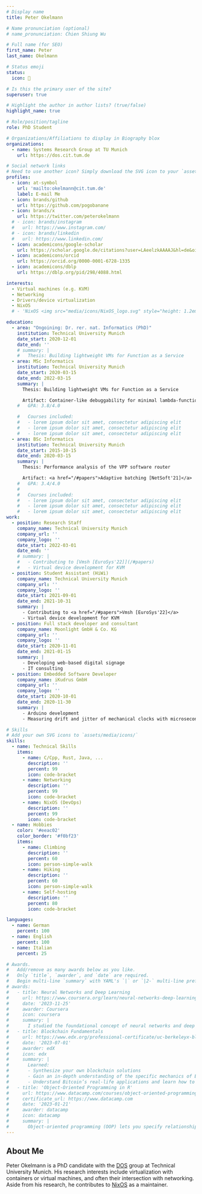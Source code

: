 ```yaml
---
# Display name
title: Peter Okelmann

# Name pronunciation (optional)
# name_pronunciation: Chien Shiung Wu

# Full name (for SEO)
first_name: Peter
last_name: Okelmann

# Status emoji
status:
  icon: 🐧

# Is this the primary user of the site?
superuser: true

# Highlight the author in author lists? (true/false)
highlight_name: true

# Role/position/tagline
role: PhD Student

# Organizations/Affiliations to display in Biography blox
organizations:
  - name: Systems Research Group at TU Munich
    url: https://dos.cit.tum.de

# Social network links
# Need to use another icon? Simply download the SVG icon to your `assets/media/icons/` folder.
profiles:
  - icon: at-symbol
    url: 'mailto:okelmann@cit.tum.de'
    label: E-mail Me
  - icon: brands/github
    url: https://github.com/pogobanane
  - icon: brands/x
    url: https://twitter.com/peterokelmann
  # - icon: brands/instagram
  #   url: https://www.instagram.com/
  # - icon: brands/linkedin
  #   url: https://www.linkedin.com/
  - icon: academicons/google-scholar
    url: https://scholar.google.de/citations?user=LAeelzkAAAAJ&hl=de&oi=ao
  - icon: academicons/orcid
    url: https://orcid.org/0000-0001-6728-1335
  - icon: academicons/dblp
    url: https://dblp.org/pid/298/4088.html

interests:
  - Virtual machines (e.g. KVM)
  - Networking
  - Drivers/device virtualization
  - NixOS
  # - 'NixOS <img src="media/icons/NixOS_logo.svg" style="height: 1.2em; display: inline"/>'

education:
  - area: "Ongoining: Dr. rer. nat. Informatics (PhD)"
    institution: Technical University Munich
    date_start: 2020-12-01
    date_end: ''
    # summary: |
    #   Thesis: Building lightweight VMs for Function as a Service
  - area: MSc Informatics
    institution: Technical University Munich
    date_start: 2020-03-15
    date_end: 2022-03-15
    summary: |
      Thesis: Building lightweight VMs for Function as a Service

      Artifact: Container-like debuggability for minimal lambda-function VMs: <a href="https://github.com/pogobanane/lambda-pirate">λ🏴‍☠️ lambda-pirate</a> (see also <a href="/#papers">Vmsh [EuroSys'22]</a>)
    #   GPA: 3.8/4.0

    #   Courses included:
    #   - lorem ipsum dolor sit amet, consectetur adipiscing elit
    #   - lorem ipsum dolor sit amet, consectetur adipiscing elit
    #   - lorem ipsum dolor sit amet, consectetur adipiscing elit
  - area: BSc Informatics
    institution: Technical University Munich
    date_start: 2015-10-15
    date_end: 2020-03-15
    summary: |
      Thesis: Performance analysis of the VPP software router

      Artifact: <a href="/#papers">Adaptive batching [NetSoft'21]</a>
    #   GPA: 3.4/4.0
    #
    #   Courses included:
    #   - lorem ipsum dolor sit amet, consectetur adipiscing elit
    #   - lorem ipsum dolor sit amet, consectetur adipiscing elit
    #   - lorem ipsum dolor sit amet, consectetur adipiscing elit
work:
  - position: Research Staff
    company_name: Technical University Munich
    company_url: ''
    company_logo: ''
    date_start: 2022-03-01
    date_end: ''
    # summary: |
    #   - Contributing to [Vmsh [EuroSys'22]](/#papers)
    #   - Virtual device development for KVM
  - position: Student Assistant (HiWi)
    company_name: Technical University Munich
    company_url: ''
    company_logo: ''
    date_start: 2021-09-01
    date_end: 2021-10-31
    summary: |
      - Contributing to <a href="/#papers">Vmsh [EuroSys'22]</a>
      - Virtual device development for KVM
  - position: Full stack developer and consultant
    company_name: Moonlight GmbH & Co. KG
    company_url: ''
    company_logo: ''
    date_start: 2020-11-01
    date_end: 2021-01-15
    summary: |
      - Developing web-based digital signage
      - IT consulting
  - position: Embedded Software Developer
    company_name: iKudrus GmbH
    company_url: ''
    company_logo: ''
    date_start: 2020-10-01
    date_end: 2020-11-30
    summary: |
      - Arduino development
      - Measuring drift and jitter of mechanical clocks with microsecond-accuracy

# Skills
# Add your own SVG icons to `assets/media/icons/`
skills:
  - name: Technical Skills
    items:
      - name: C/Cpp, Rust, Java, ...
        description: ''
        percent: 99
        icon: code-bracket
      - name: Networking
        description: ''
        percent: 99
        icon: code-bracket
      - name: NixOS (DevOps)
        description: ''
        percent: 99
        icon: code-bracket
  - name: Hobbies
    color: '#eeac02'
    color_border: '#f0bf23'
    items:
      - name: Climbing
        description: ''
        percent: 60
        icon: person-simple-walk
      - name: Hiking
        description: ''
        percent: 60
        icon: person-simple-walk
      - name: Self-hosting
        description: ''
        percent: 80
        icon: code-bracket

languages:
  - name: German
    percent: 100
  - name: English
    percent: 100
  - name: Italian
    percent: 25

# Awards.
#   Add/remove as many awards below as you like.
#   Only `title`, `awarder`, and `date` are required.
#   Begin multi-line `summary` with YAML's `|` or `|2-` multi-line prefix and indent 2 spaces below.
# awards:
#   - title: Neural Networks and Deep Learning
#     url: https://www.coursera.org/learn/neural-networks-deep-learning
#     date: '2023-11-25'
#     awarder: Coursera
#     icon: coursera
#     summary: |
#       I studied the foundational concept of neural networks and deep learning. By the end, I was familiar with the significant technological trends driving the rise of deep learning; build, train, and apply fully connected deep neural networks; implement efficient (vectorized) neural networks; identify key parameters in a neural network’s architecture; and apply deep learning to your own applications.
#   - title: Blockchain Fundamentals
#     url: https://www.edx.org/professional-certificate/uc-berkeleyx-blockchain-fundamentals
#     date: '2023-07-01'
#     awarder: edX
#     icon: edx
#     summary: |
#       Learned:
#       - Synthesize your own blockchain solutions
#       - Gain an in-depth understanding of the specific mechanics of Bitcoin
#       - Understand Bitcoin’s real-life applications and learn how to attack and destroy Bitcoin, Ethereum, smart contracts and Dapps, and alternatives to Bitcoin’s Proof-of-Work consensus algorithm
#   - title: 'Object-Oriented Programming in R'
#     url: https://www.datacamp.com/courses/object-oriented-programming-with-s3-and-r6-in-r
#     certificate_url: https://www.datacamp.com
#     date: '2023-01-21'
#     awarder: datacamp
#     icon: datacamp
#     summary: |
#       Object-oriented programming (OOP) lets you specify relationships between functions and the objects that they can act on, helping you manage complexity in your code. This is an intermediate level course, providing an introduction to OOP, using the S3 and R6 systems. S3 is a great day-to-day R programming tool that simplifies some of the functions that you write. R6 is especially useful for industry-specific analyses, working with web APIs, and building GUIs.
---
```


## About Me

Peter Okelmann is a PhD candidate with the [DOS](https://dos.cit.tum.de) group at Technical University Munich.
His research interests include virtualization with containers or virtual machines, and often their intersection with networking.
Aside from his research, he contributes to [NixOS](https://nixos.org) as a maintainer.
